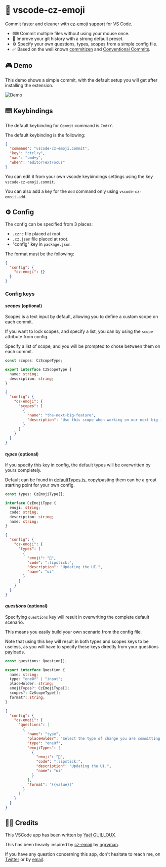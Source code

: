 # 💄 vscode-cz-emoji

Commit faster and cleaner with [cz-emoji](https://github.com/ngryman/cz-emoji) support for VS Code.

- ⌨ Commit multiple files without using your mouse once.
- 💄 Improve your git history with a strong default preset.
- ⚙ Specify your own questions, types, scopes from a simple config file.
- ✅ Based on the well known [commitizen](https://github.com/commitizen/cz-cli) and [Conventional Commits](https://www.conventionalcommits.org/).

## 🎮 Demo

This demo shows a simple commit, with the default setup you will get after installing the extension.

![Demo](https://i.imgur.com/Q3FuQ5X.gif)

## ⌨️ Keybindings

The default keybinding for `Commit` command is `Cmd+Y`.

The default keybinding is the following:

```json
{
  "command": "vscode-cz-emoji.commit",
  "key": "ctrl+y",
  "mac": "cmd+y",
  "when": "editorTextFocus"
}
```

You can edit it from your own vscode keybindings settings using the key `vscode-cz-emoji.commit`.

You can also add a key for the `Add` command only using `vscode-cz-emoji.add`.

## ⚙️ Config

The config can be specified from 3 places:

- `.czrc` file placed at root.
- `.cz.json` file placed at root.
- "config" key in `package.json`.

The format must be the following:

```json
{
  "config": {
    "cz-emoji": {}
  }
}
```

### Config keys

#### _scopes_ (optional)

Scopes is a text input by default, allowing you to define a custom scope on each commit.

If you want to lock scopes, and specify a list, you can by using the `scope` attribute from config.

Specify a list of scope, and you will be prompted to chose between them on each commit.

```typescript
const scopes: CzScopeType;

export interface CzScopeType {
  name: string;
  description: string;
}
```

```json
{
  "config": {
    "cz-emoji": {
      "scopes": [
        {
          "name": "the-next-big-feature",
          "description": "Use this scope when working on our next big feature"
        }
      ]
    }
  }
}
```

#### _types_ (optional)

If you specify this key in config, the default types will be overwritten by yours completely.

Default can be found in [defaultTypes.ts](https://github.com/Tahul/vscode-cz-emoji/blob/main/src/helpers/defaultTypes.ts), copy/pasting them can be a great starting point for your own config.

```typescript
const types: CzEmojiType[];

interface CzEmojiType {
  emoji: string;
  code: string;
  description: string;
  name: string;
}
```

```json
{
  "config": {
    "cz-emoji": {
      "types": [
        {
          "emoji": "💄",
          "code": ":lipstick:",
          "description": "Updating the UI.",
          "name": "ui"
        }
      ]
    }
  }
}
```

#### _questions_ (optional)

Specifying `questions` key will result in overwriting the complete default scenario.

This means you easily build your own scenario from the config file.

Note that using this key will result in both types and scopes keys to be useless, as you will have to specify these keys directly from your questions payloads.

```typescript
const questions: Question[];

export interface Question {
  name: string;
  type: "oneOf" | "input";
  placeHolder: string;
  emojiTypes?: CzEmojiType[];
  scopes?: CzScopeType[];
  format?: string;
}
```

```json
{
  "config": {
    "cz-emoji": {
      "questions": [
        {
          "name": "type",
          "placeHolder": "Select the type of change you are committing (type)",
          "type": "oneOf",
          "emojiTypes": [
            {
              "emoji": "💄",
              "code": ":lipstick:",
              "description": "Updating the UI.",
              "name": "ui"
            }
          ],
          "format": "({value})"
        }
      ]
    }
  }
}
```

## 👨‍💻 Credits

This VSCode app has been written by [Yaël GUILLOUX](https://twitter.com/yaeeelglx).

This has been heavily inspired by [cz-emoji](https://github.com/ngryman/cz-emoji) by [ngryman](https://github.com/ngryman).

If you have any question concerning this app, don't hesitate to reach me, on [Twitter](https://twitter.com/yaeeelglx) or by [email](mailto:yael.guilloux@gmail.com).
